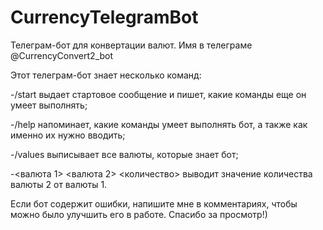 # CurrencyTelegramBot
Телеграм-бот для конвертации валют. Имя в телеграме @CurrencyConvert2_bot

Этот телеграм-бот знает несколько команд:

-/start выдает стартовое сообщение и пишет, какие команды еще он умеет выполнять;

-/help напоминает, какие команды умеет выполнять бот, а также как именно их нужно вводить;

-/values выписывает все валюты, которые знает бот;

-<валюта 1> <валюта 2> <количество> выводит значение количества валюты 2 от валюты 1.

Если бот содержит ошибки, напишите мне в комментариях, чтобы можно было улучшить его в работе. Спасибо за просмотр!)
